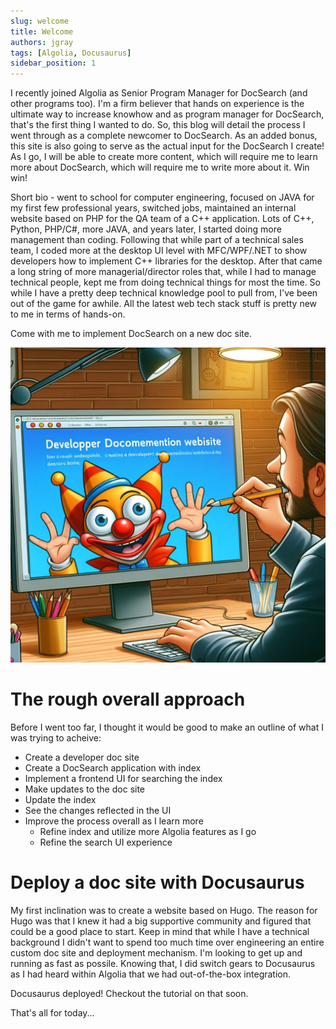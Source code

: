 ```yaml
---
slug: welcome
title: Welcome
authors: jgray
tags: [Algolia, Docusaurus]
sidebar_position: 1
---
```

I recently joined Algolia as Senior Program Manager for DocSearch (and other programs too). I'm a firm believer that hands on experience is the ultimate way to increase knowhow and as program manager for DocSearch, that's the first thing I wanted to do. So, this blog will detail the process I went through as a complete newcomer to DocSearch. As an added bonus, this site is also going to serve as the actual input for the DocSearch I create! As I go, I will be able to create more content, which will require me to learn more about DocSearch, which will require me to write more about it. Win win!

Short bio - went to school for computer engineering, focused on JAVA for my first few professional years, switched jobs, maintained an internal website based on PHP for the QA team of a C++ application. Lots of C++, Python, PHP/C#, more JAVA, and years later, I started doing more management than coding. Following that while part of a technical sales team, I coded more at the desktop UI level with MFC/WPF/.NET to show developers how to implement C++ libraries for the desktop. After that came a long string of more managerial/director roles that, while I had to manage technical people, kept me from doing technical things for most the time. So while I have a pretty deep technical knowledge pool to pull from, I've been out of the game for awhile. All the latest web tech stack stuff is pretty new to me in terms of hands-on. 

Come with me to implement DocSearch on a new doc site.

![Publish a doc site that uses DocSearch](./devdocsite.jpeg)

# The rough overall approach

Before I went too far, I thought it would be good to make an outline of what I was trying to acheive:

* Create a developer doc site
* Create a DocSearch application with index
* Implement a frontend UI for searching the index
* Make updates to the doc site
* Update the index
* See the changes reflected in the UI
* Improve the process overall as I learn more
    * Refine index and utilize more Algolia features as I go
    * Refine the search UI experience

# Deploy a doc site with Docusaurus

My first inclination was to create a website based on Hugo. The reason for Hugo was that I knew it had a big supportive community and figured that could be a good place to start. Keep in mind that while I have a technical background I didn't want to spend too much time over engineering an entire custom doc site and deployment mechanism. I'm looking to get up and running as fast as possile. Knowing that, I did switch gears to Docusaurus as I had heard within Algolia that we had out-of-the-box integration.

Docusaurus deployed! Checkout the tutorial on that soon.

That's all for today...

